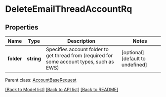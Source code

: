 
# DeleteEmailThreadAccountRq

## Properties
Name | Type | Description | Notes
------------ | ------------- | ------------- | -------------
**folder** | **string** | Specifies account folder to get thread from (required for some account types, such as EWS)              | [optional] [default to undefined]

 Parent class: [AccountBaseRequest](AccountBaseRequest.md)

[[Back to Model list]](README.md#documentation-for-models) [[Back to API list]](README.md#documentation-for-api-endpoints) [[Back to README]](README.md)
